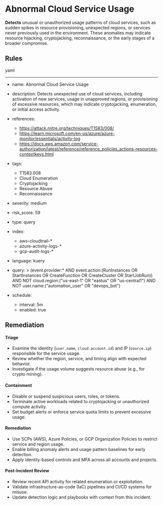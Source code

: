 # Abnormal Cloud Service Usage

**Detects** unusual or unauthorized usage patterns of cloud services, such as sudden spikes in resource provisioning, unexpected regions, or services never previously used in the environment. These anomalies may indicate resource hijacking, cryptojacking, reconnaissance, or the early stages of a broader compromise.



## Rules

yaml

---
- name: Abnormal Cloud Service Usage
- description: Detects unexpected use of cloud services, including activation of new services, usage in unapproved regions, or provisioning of excessive resources, which may indicate cryptojacking, enumeration, or initial access activity.

- references:
  - https://attack.mitre.org/techniques/T1583/008/
  - https://learn.microsoft.com/en-us/azure/azure-monitor/essentials/activity-log
  - https://docs.aws.amazon.com/service-authorization/latest/reference/reference_policies_actions-resources-contextkeys.html
- tags:
  - T1583.008
  - Cloud Enumeration
  - Cryptojacking
  - Resource Abuse
  - Reconnaissance
- severity: medium
- risk_score: 59
- type: query
- index:
  - aws-cloudtrail-*
  - azure-activity-logs-*
  - gcp-audit-logs-*
- language: kuery
- query: >
    (event.provider:* AND event.action:(RunInstances OR StartInstances OR CreateFunction OR CreateCluster OR StartJobRun))
    AND NOT cloud.region:("us-east-1" OR "eastus" OR "us-central1") 
    AND NOT user.name:("automation_user" OR "devops_bot")
- schedule:
  - interval: 5m
  - enabled: true


## Remediation
#### Triage

- Examine the identity (`user.name`, `cloud.account.id`) and IP (`source.ip`) responsible for the service usage.
- Review whether the region, service, and timing align with expected behavior.
- Investigate if the usage volume suggests resource abuse (e.g., for crypto mining).

#### Containment

- Disable or suspend suspicious users, roles, or tokens.
- Terminate active workloads related to cryptojacking or unauthorized compute activity.
- Set budget alerts or enforce service quota limits to prevent excessive usage.

#### Remediation

- Use SCPs (AWS), Azure Policies, or GCP Organization Policies to restrict service and region usage.
- Enable billing anomaly alerts and usage pattern baselines for early detection.
- Apply identity-based controls and MFA across all accounts and projects.

#### Post-Incident Review

- Review recent API activity for related enumeration or exploitation.
- Validate infrastructure-as-code (IaC) pipelines and CI/CD systems for misuse.
- Update detection logic and playbooks with context from this incident.
